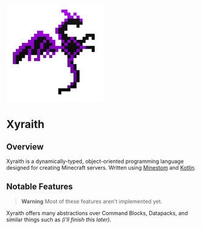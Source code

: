 <div style="align-items:center;">
    <img src="img/xyraith.png" alt="Xyraith Logo">
    <h1>Xyraith</h1>
</div>

## Overview
Xyraith is a dynamically-typed, object-oriented programming language 
designed for creating Minecraft servers. Written using 
[Minestom](https://minestom.net/) and [Kotlin](https://kotlinlang.org/).

## Notable Features
> **Warning**
> Most of these features aren't implemented yet. 

Xyraith offers many abstractions over Command Blocks, Datapacks, and similar things 
such as *(i'll finish this later)*.

